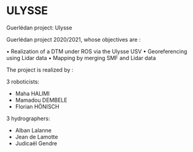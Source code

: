 # ULYSSE
Guerlédan project: Ulysse

Guerlédan project 2020/2021, whose objectives are : 

• Realization of a DTM under ROS via the Ulysse USV
• Georeferencing using Lidar data
• Mapping by merging SMF and Lidar data 

The project is realized by :

3 roboticists:   
  - Maha HALIMI
  - Mamadou DEMBELE 
  - Florian HÖNISCH

3 hydrographers:
  - Alban Lalanne 
  - Jean de Lamotte 
  - Judicaël Gendre  
